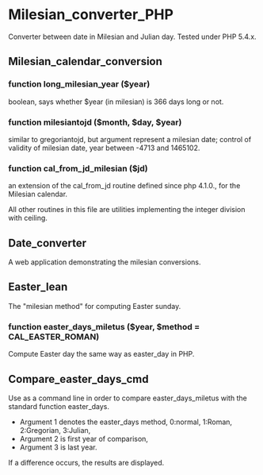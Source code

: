 # Milesian_converter_PHP
Converter between date in Milesian and Julian day.
Tested under PHP 5.4.x.
## Milesian_calendar_conversion
### function long_milesian_year ($year) 
boolean, says whether $year (in milesian) is 366 days long or not.
### function milesiantojd ($month, $day, $year)
similar to gregoriantojd, but argument represent a milesian date; 
control of validity of milesian date, year between -4713 and 1465102.
### function cal_from_jd_milesian ($jd) 
an extension of the cal_from_jd routine defined since php 4.1.0., for the Milesian calendar.

All other routines in this file are utilities implementing the integer division with ceiling.

## Date_converter
A web application demonstrating the milesian conversions.

## Easter_lean
The "milesian method" for computing Easter sunday.
### function easter_days_miletus ($year, $method = CAL_EASTER_ROMAN)
Compute Easter day the same way as easter_day in PHP.

## Compare_easter_days_cmd
Use as a command line in order to compare easter_days_miletus with the standard function easter_days.
- Argument 1 denotes the easter_days method, 0:normal, 1:Roman, 2:Gregorian, 3:Julian,
- Argument 2 is first year of comparison,
- Argument 3 is last year.

If a difference occurs, the results are displayed.


